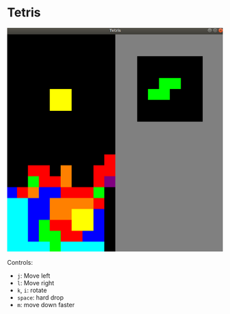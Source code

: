 # Tetris

![ ](Tetris_demo.png)

Controls:
- `j`: Move left
- `l`: Move right
- `k`, `i`: rotate
- `space`: hard drop
- `m`: move down faster
